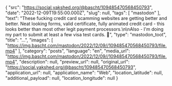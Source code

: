 {
  "src": "https://social.yakshed.org/@bascht/109485470568450793",
  "date": "2022-12-09T19:55:00.000Z",
  "slug": null,
  "tags": [
    "mastodon"
  ],
  "text": "These fucking credit card scamming websites are getting better and better. Neat looking forms, valid certificate, fully animated credit card - this looks better than most other legit payment processors.\n\nAlso - I'm doing my part to submit at least a few visa test cards. 😬",
  "type": "mastodon_toot",
  "title": "…",
  "images": [
    "https://img.bascht.com/mastodon/2022/12/09//109485470568450793/file.mp4"
  ],
  "category": "posts",
  "language": "en",
  "media_url": "https://img.bascht.com/mastodon/2022/12/09//109485470568450793/file.mp4",
  "description": null,
  "preview_url": null,
  "original_url": "https://social.yakshed.org/@bascht/109485470568450793",
  "application_url": null,
  "application_name": "Web",
  "location_latitude": null,
  "additional_payload": null,
  "location_longitude": null
}